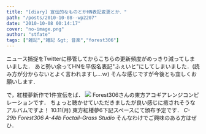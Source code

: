 ```yaml
---
title: "[diary] 宣伝的なものとかHN表記変更とか．"
path: "/posts/2010-10-08--wp2207"
date: "2010-10-08 00:14:17"
cover: "no-image.png"
author: "stfate"
tags: ["雑記","雑記 &gt; 音楽","forest306"]
---
```



<p style="margin-top:15px">ニュース捕捉をTwitterに移管してからこちらの更新頻度がめっきり減ってしまいました．
あと勢い余ってHNを平仮名表記"ふぇいと"にしてしまいました．(読み方が分からないとよく言われますし…ｗ)
そんな感じですが今後とも宜しくお願いします．</p>

<p style="margin-top:15px">で，紅楼夢新作で1件宣伝をば．
<a href="http://forest306.web.fc2.com/acgsai/index.html"><img src="http://stfate.net/img/banner468.png"></a>
Forest306さんの東方アコギアレンジコンピレーションです．
ちょっと聴かせていただきましたが良い感じに癒されそうなアルバムですよ！
10.11(月) 東方紅楼夢6下記スペースにて頒布予定です．
<em>C-29b Forest306</em>
<em>A-44b Foctail-Grass Studio</em>
そんなわけでご興味のある方はぜひ．</p>